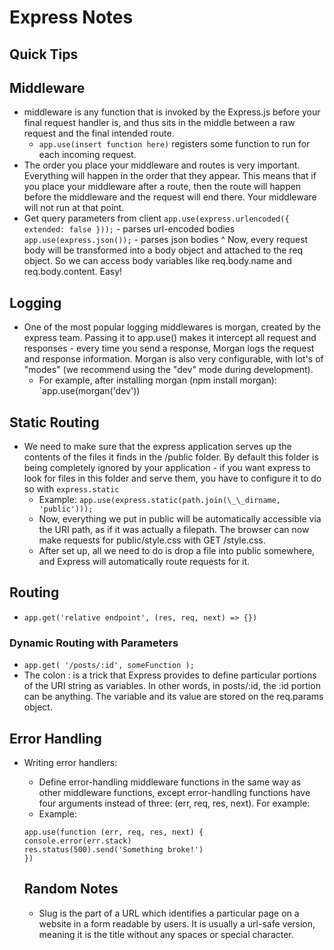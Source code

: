 # Express Notes

## Quick Tips

## Middleware

- middleware is any function that is invoked by the Express.js before your final request handler is, and thus sits in the middle between a raw request and the final intended route.
  - `app.use(insert function here)` registers some function to run for each incoming request.
- The order you place your middleware and routes is very important. Everything will happen in the order that they appear. This means that if you place your middleware after a route, then the route will happen before the middleware and the request will end there. Your middleware will not run at that point.
- Get query parameters from client
  `app.use(express.urlencoded({ extended: false }));` - parses url-encoded bodies
  `app.use(express.json());` - parses json bodies
  ^ Now, every request body will be transformed into a body object and attached to the req object. So we can access body variables like req.body.name and req.body.content. Easy!

## Logging

- One of the most popular logging middlewares is morgan, created by the express team. Passing it to app.use() makes it intercept all request and responses - every time you send a response, Morgan logs the request and response information. Morgan is also very configurable, with lot's of "modes" (we recommend using the "dev" mode during development).
  - For example, after installing morgan (npm install morgan): `app.use(morgan('dev'))

## Static Routing

- We need to make sure that the express application serves up the contents of the files it finds in the /public folder. By default this folder is being completely ignored by your application - if you want express to look for files in this folder and serve them, you have to configure it to do so with `express.static`
  - Example: `app.use(express.static(path.join(\_\_dirname, 'public')));`
  - Now, everything we put in public will be automatically accessible via the URI path, as if it was actually a filepath. The browser can now make requests for public/style.css with GET /style.css.
  - After set up, all we need to do is drop a file into public somewhere, and Express will automatically route requests for it.

## Routing

- `app.get('relative endpoint', (res, req, next) => {})`

### Dynamic Routing with Parameters

- `app.get( '/posts/:id', someFunction );`
- The colon : is a trick that Express provides to define particular portions of the URI string as variables. In other words, in posts/:id, the :id portion can be anything. The variable and its value are stored on the req.params object.

## Error Handling

- Writing error handlers:

  - Define error-handling middleware functions in the same way as other middleware functions, except error-handling functions have four arguments instead of three: (err, req, res, next). For example:
  - Example:

  ```
  app.use(function (err, req, res, next) {
  console.error(err.stack)
  res.status(500).send('Something broke!')
  })
  ```

  ## Random Notes

  - Slug is the part of a URL which identifies a particular page on a website in a form readable by users. It is usually a url-safe version, meaning it is the title without any spaces or special character.
